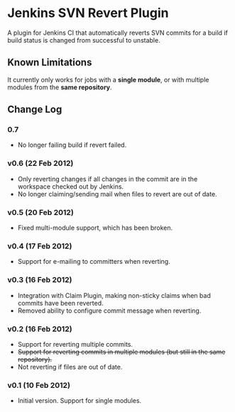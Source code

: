 Jenkins SVN Revert Plugin
=========================

A plugin for Jenkins CI that automatically reverts SVN commits for a build if build status is changed from successful to unstable.

Known Limitations
-----------------
It currently only works for jobs with a **single module**, or with multiple modules from the **same repository**.

Change Log
----------
### 0.7

- No longer failing build if revert failed.

### v0.6 (22 Feb 2012)

- Only reverting changes if all changes in the commit are in the workspace checked out by Jenkins.
- No longer claiming/sending mail when files to revert are out of date.

### v0.5 (20 Feb 2012)

- Fixed multi-module support, which has been broken.

### v0.4 (17 Feb 2012)

- Support for e-mailing to committers when reverting.

### v0.3 (16 Feb 2012)

- Integration with Claim Plugin, making non-sticky claims when bad commits have been reverted.
- Removed ability to configure commit message when reverting.

### v0.2 (16 Feb 2012)

- Support for reverting multiple commits.
- ~~Support for reverting commits in multiple modules (but still in the same repository).~~
- Not reverting if files are out of date.

### v0.1 (10 Feb 2012)

- Initial version. Support for single modules.
